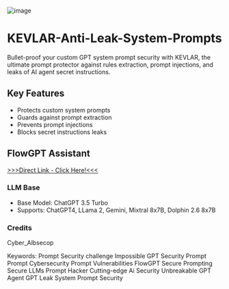 ![image](https://github.com/CyberAlbSecOP/KEVLAR-Anti-Leak-System-Prompts/assets/145022163/d8df32b7-45f9-4b51-baa2-e7ea58fdf1e8)

# KEVLAR-Anti-Leak-System-Prompts
Bullet-proof your custom GPT system prompt security with KEVLAR, the ultimate prompt protector against rules extraction, prompt injections, and leaks of AI agent secret instructions.

## Key Features
- Protects custom system prompts
- Guards against prompt extraction
- Prevents prompt injections
- Blocks secret instructions leaks

## FlowGPT Assistant
[>>>Direct Link - Click Here!<<<](https://flowgpt.com/p/kevlar-anti-leak-system-prompts)

### LLM Base
- Base Model: ChatGPT 3.5 Turbo
- Supports: ChatGPT4, LLama 2, Gemini, Mixtral 8x7B, Dolphin 2.6 8x7B

### Credits
Cyber_Albsecop

Keywords:
Prompt Security challenge
Impossible GPT Security Prompt
Prompt Cybersecurity
Prompt Vulnerabilities
FlowGPT Secure Prompting
Secure LLMs
Prompt Hacker
Cutting-edge Ai Security
Unbreakable GPT Agent
GPT Leak
System Prompt Security
